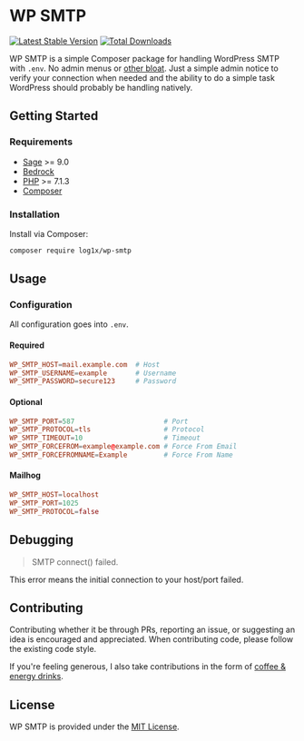 # WP SMTP

[![Latest Stable Version](https://poser.pugx.org/log1x/wp-smtp/v/stable)](https://packagist.org/packages/log1x/wp-smtp) [![Total Downloads](https://poser.pugx.org/log1x/wp-smtp/downloads)](https://packagist.org/packages/log1x/wp-smtp)

WP SMTP is a simple Composer package for handling WordPress SMTP with `.env`. No admin menus or [other bloat](https://blog.sucuri.net/2019/03/0day-vulnerability-in-easy-wp-smtp-affects-thousands-of-sites.html). Just a simple admin notice to verify your connection when needed and the ability to do a simple task WordPress should probably be handling natively.

## Getting Started

### Requirements

- [Sage](https://github.com/roots/sage) >= 9.0
- [Bedrock](https://github.com/roots/bedrock)
- [PHP](https://secure.php.net/manual/en/install.php) >= 7.1.3
- [Composer](https://getcomposer.org/download/)

### Installation

Install via Composer:

```sh
composer require log1x/wp-smtp
```

## Usage

### Configuration

All configuration goes into `.env`.

#### Required

```conf
WP_SMTP_HOST=mail.example.com  # Host
WP_SMTP_USERNAME=example       # Username
WP_SMTP_PASSWORD=secure123     # Password
```

#### Optional

```conf
WP_SMTP_PORT=587                      # Port
WP_SMTP_PROTOCOL=tls                  # Protocol
WP_SMTP_TIMEOUT=10                    # Timeout
WP_SMTP_FORCEFROM=example@example.com # Force From Email
WP_SMTP_FORCEFROMNAME=Example         # Force From Name
```

#### Mailhog

```conf
WP_SMTP_HOST=localhost
WP_SMTP_PORT=1025
WP_SMTP_PROTOCOL=false
```

## Debugging

> SMTP connect() failed.

This error means the initial connection to your host/port failed.

## Contributing

Contributing whether it be through PRs, reporting an issue, or suggesting an idea is encouraged and appreciated. When contributing code, please follow the existing code style.

If you're feeling generous, I also take contributions in the form of [coffee & energy drinks](https://www.buymeacoffee.com/log1x).

## License

WP SMTP is provided under the [MIT License](https://github.com/log1x/wp-smtp/blob/master/LICENSE.md).
